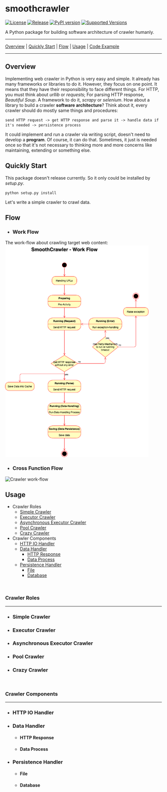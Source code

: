 # smoothcrawler

[![License](https://img.shields.io/badge/License-Apache%202.0-blue.svg)](https://opensource.org/licenses/Apache-2.0)
[![Release](https://img.shields.io/github/release/Chisanan232/smoothcrawler.svg?label=Release&sort=semver)](https://github.com/Chisanan232/smoothcrawler/releases)
[![PyPI version](https://badge.fury.io/py/smoothcrawler.svg)](https://badge.fury.io/py/smoothcrawler)
[![Supported Versions](https://img.shields.io/pypi/pyversions/smoothcrawler.svg?logo=python&logoColor=FBE072)](https://pypi.org/project/smoothcrawler)

A Python package for building software architecture of crawler humanly.
<hr>

[Overview](#overview) | [Quickly Start](#quickly-start) | [Flow](#flow) | [Usage](#usage) | [Code Example](https://github.com/Chisanan232/smoothcrawler/tree/master/example)
<hr>


## Overview

Implementing web crawler in Python is very easy and simple. It already has many frameworks or libraries to do it.
However, they focus on one point. It means that they have their responsibility to face different things.
For HTTP, you must think about *urllib* or *requests*; For parsing HTTP response, *Beautiful Soup*. A framework to do it, *scrapy* or *selenium*.
How about a library to build a crawler **software architecture**?
Think about it, every crawler should do mostly same things and procedures:

    send HTTP request -> get HTTP response and parse it -> handle data if it's needed -> persistence process

It could implement and run a crawler via writing script, doesn't need to develop a **program**.
Of course, it can do that. Sometimes, it just is needed once so that it's not necessary to thinking more and more concerns like maintaining, extending or something else.


## Quickly Start

This package doesn't release currently. So it only could be installed by _setup.py_.

    python setup.py install

Let's write a simple crawler to crawl data.


## Flow

* ### Work Flow

The work-flow about crawling target web content: <br>
<img src="https://github.com/Chisanan232/pytsunami/blob/master/doc/imgs/SmoothCrawler-Work_Flow.png" width="461" height="681" alt="Crawler work-flow"/><br/>


* ### Cross Function Flow
<img src="https://github.com/Chisanan232/smoothcrawler/blob/master/doc/imgs/smoothcrawler_simple-crawler_cross-function_flow.png" width="461" height="681" alt="Crawler work-flow"/><br/>


## Usage

* Crawler Roles
    * [Simple Crawler](#simple-crawler)
    * [Executor Crawler](#executor-crawler)
    * [Asynchronous Executor Crawler](#asynchronous-executor-crawler)
    * [Pool Crawler](#pool-crawler)
    * [Crazy Crawler](#crazy-crawler)
* Crawler Components
    * [HTTP IO Handler](#http-io-handler)
    * [Data Handler](#data-handler)
        * [HTTP Response](#http-response)
        * [Data Process](#data-process)
    * [Persistence Handler](#persistence-handler)
        * [File](#file)
        * [Database](#database)

<br>

### Crawler Roles
<hr>

* ### Simple Crawler

* ### Executor Crawler

* ### Asynchronous Executor Crawler

* ### Pool Crawler

* ### Crazy Crawler

<br>


### Crawler Components
<hr>

* ### HTTP IO Handler

* ### Data Handler

    * #### HTTP Response

    * #### Data Process

* ### Persistence Handler

    * #### File

    * #### Database



